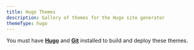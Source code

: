 ```yaml
---
title: Hugo Themes
description: Gallery of themes for the Hugo site generator
themeType: hugo
---
```


You must have **[Hugo](https://gohugo.io)** and **[Git](https://git-scm.com/)** installed to build and deploy these themes.